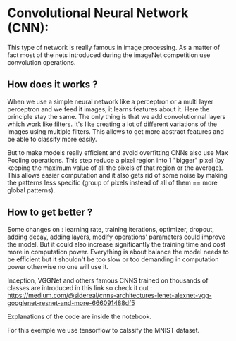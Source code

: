 # Convolutional Neural Network (CNN):

This type of network is really famous in image processing. As a matter of fact most of the nets introduced during the imageNet competition use convolution operations.

## How does it works ?

When we use a simple neural network like a perceptron or a multi layer perceptron and we feed it images, it learns features about it. Here the principle stay the same. The only thing is that we add convolutionnal layers which work like filters. It's like creating a lot of different variations of the images using multiple filters. This allows to get more abstract features and be able to classify more easily.

But to make models really efficient and avoid overfitting CNNs also use Max Pooling operations. This step reduce a pixel region into 1 "bigger" pixel (by keeping the maximum value of all the pixels of that region or the average). This allows easier computation and it also gets rid of some noise by making the patterns less specific (group of pixels instead of all of them == more global patterns).

## How to get better ?

Some changes on : learning rate, training iterations, optimizer, dropout, adding decay, adding layers, modify operations' parameters could improve the model. But it could also increase significantly the training time and cost more in computation power. Everything is about balance the model needs to be efficient but it shouldn't be too slow or too demanding in computation power otherwise no one will use it.

Inception, VGGNet and others famous CNNS trained on thousands of classes are introduced in this link so check it out : 
https://medium.com/@sidereal/cnns-architectures-lenet-alexnet-vgg-googlenet-resnet-and-more-666091488df5

Explanations of the code are inside the notebook. 

For this exemple we use tensorflow to calssify the MNIST dataset.
